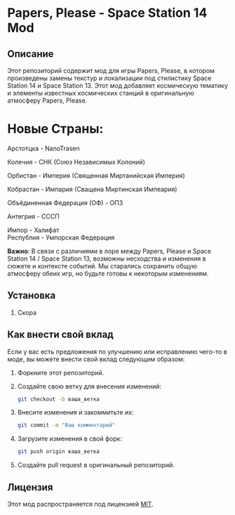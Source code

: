 # Papers, Please - Space Station 14 Mod

## Описание

Этот репозиторий содержит мод для игры Papers, Please, в котором произведены замены текстур и локализации под стилистику Space Station 14 и Space Station 13. Этот мод добавляет космическую тематику и элементы известных космических станций в оригинальную атмосферу Papers, Please.

# Новые Страны:
Арстотцка - NanoTrasen<br>

Колечия - СНК (Союз Независимых Колоний)<br>

Орбистан - Империя (Священная Миртанийская Империя)<br>

Кобрастан - Импария (Сващена Миртинская Импеария)<br>

Объёдиненная Федерация (ОФ) - ОПЗ<br>

Антегрия - СССП<br>

Импор - Халифат
<br>
Республия - Умпорская Федерация<br>


**Важно**: В связи с различиями в лоре между Papers, Please и Space Station 14 / Space Station 13, возможны несходства и изменения в сюжете и контексте событий. Мы старались сохранить общую атмосферу обеих игр, но будьте готовы к некоторым изменениям.

## Установка

1. Скора

## Как внести свой вклад

Если у вас есть предложения по улучшению или исправлению чего-то в моде, вы можете внести свой вклад следующим образом:

1. Форкните этот репозиторий.

2. Создайте свою ветку для внесения изменений:

    ```bash
    git checkout -b ваша_ветка
    ```

3. Внесите изменения и закоммитьте их:

    ```bash
    git commit -m "Ваш комментарий"
    ```

4. Загрузите изменения в свой форк:

    ```bash
    git push origin ваша_ветка
    ```

5. Создайте pull request в оригинальный репозиторий.

## Лицензия

Этот мод распространяется под лицензией [MIT](LICENSE).

